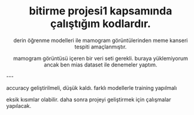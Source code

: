 <h1 align="center">bitirme projesi1 kapsamında çalıştığım kodlardır.</h1>
<p align="center">derin öğrenme modelleri ile mamogram görüntülerinden meme kanseri tespiti amaçlanmıştır.</p>
<p align="center">mamogram görüntüsü içeren bir veri seti gerekli. buraya yüklemiyorum ancak ben mias dataset ile denemeler yaptım. </p>
---
<p align="left">accuracy geliştirilmeli, düşük kaldı. farklı modellerle training yapılmalı</p>
<p align="left">eksik kısımlar olabilir. daha sonra projeyi geliştirmek için çalışmalar yapılacak.</p>
